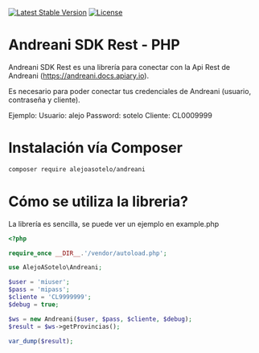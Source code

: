 <!-- BADGES -->
[![Latest Stable Version](https://poser.pugx.org/alejoasotelo/andreani/v/stable)](https://packagist.org/packages/alejoasotelo/andreani)
[![License](https://poser.pugx.org/alejoasotelo/andreani/license)](https://packagist.org/packages/alejoasotelo/andreani)

Andreani SDK Rest - PHP
=================
Andreani SDK Rest es una librería para conectar con la Api Rest de Andreani (https://andreani.docs.apiary.io).

Es necesario para poder conectar tus credenciales de Andreani (usuario, contraseña y cliente).

Ejemplo:
Usuario: alejo
Password: sotelo
Cliente: CL0009999

Instalación vía Composer
==========================
```bash
composer require alejoasotelo/andreani
```

Cómo se utiliza la libreria?
==========================
La librería es sencilla, se puede ver un ejemplo en example.php
```php
<?php

require_once __DIR__.'/vendor/autoload.php';

use AlejoASotelo\Andreani;

$user = 'miuser';
$pass = 'mipass';
$cliente = 'CL9999999';
$debug = true;

$ws = new Andreani($user, $pass, $cliente, $debug);
$result = $ws->getProvincias();

var_dump($result);
```
